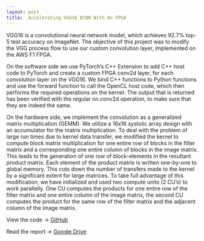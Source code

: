 ```yaml
---
layout: post
title:  Accelerating VGG16 DCNN With An FPGA
---
```


VGG16 is a convolutional neural network model, which achieves 92.7% top-5 test accuracy on ImageNet. The objective of this project was to modify the VGG process flow to use our custom convolution layer, implemented on the AWS F1 FPGA.

On the software side we use PyTorch’s C++ Extension to add C++ host code to PyTorch and create a custom FPGA conv2d layer, for each convolution layer on the VGG16. We bind C++ functions to Python functions and use the forward function to call the OpenCL
host code, which then performs the required operations on the kernel. The output that is returned has been verified with the regular nn.conv2d operation, to make sure that they are indeed the same.

On the hardware side, we implement the convolution as a generalized matrix multiplication (GEMM). We utilize a 16x16 systolic array design with an accumulator for the matrix multiplication. To deal with the problem of large run times due to kernel data transfer, we modified the kernel to compute block matrix multiplication for one entire row of blocks in the filter matrix and a corresponding
one entire column of blocks in the image matrix. This leads to the generation of one row of block-elements in the resultant product matrix. Each element of the product matrix is written one-by-one to global memory. This cuts down the number of transfers made to the kernel by a significant extent for large matrices. To take full advantage of this modification, we have initialized
and used two compute units (2 CU’s) to work parallelly. One CU computes the products for one entire row of the filter matrix and one entire column of the image matrix, the second CU computes the product for the same row of the filter matrix and the adjacent column of the image matrix.

View the code -> [GitHub](https://github.com/rashmip98/accelerating-vgg16)

Read the report -> [Google Drive](https://drive.google.com/file/d/1_t-ZUs8Ksm7X3zX2y6vlzE8V9R8Q-tjK/view)
